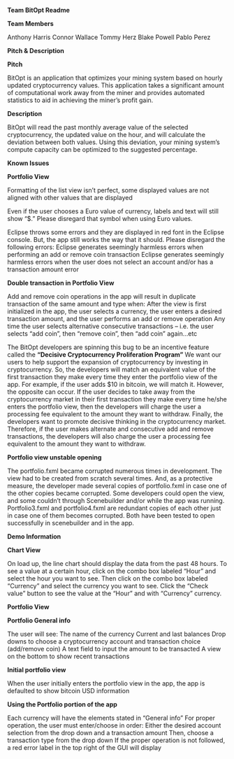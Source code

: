 **Team BitOpt Readme**

**Team Members**

Anthony Harris
Connor Wallace
Tommy Herz
Blake Powell
Pablo Perez

**Pitch & Description**

**Pitch**

BitOpt is an application that optimizes your mining system based on hourly updated cryptocurrency values. This application takes a significant amount of computational work away from the miner and provides automated statistics to aid in achieving the miner’s profit gain.

**Description**

BitOpt will read the past monthly average value of the selected cryptocurrency, the updated value on the hour, and will calculate the deviation between both values. Using this deviation, your mining system’s compute capacity can be optimized to the suggested percentage.

**Known Issues**

**Portfolio View**

Formatting of the list view isn’t perfect, some displayed values are not aligned with other values that are displayed

Even if the user chooses a Euro value of currency, labels and text will still show “$.” Please disregard that symbol when using Euro values.

Eclipse throws some errors and they are displayed in red font in the Eclipse console. But, the app still works the way that it should. Please disregard the following errors:
Eclipse generates seemingly harmless errors when performing an add or remove coin transaction
Eclipse generates seemingly harmless errors when the user does not select an account and/or has a transaction amount error

**Double transaction in Portfolio View**

Add and remove coin operations in the app will result in duplicate transaction of the same amount and type when:
After the view is first initialized in the app, the user selects a currency, the user enters a desired transaction amount, and the user performs an add or remove operation
Any time the user selects alternative consecutive transactions – i.e. the user selects “add coin”, then “remove coin”, then “add coin” again…etc

The BitOpt developers are spinning this bug to be an incentive feature called the **“Decisive Cryptocurrency Proliferation Program”**
We want our users to help support the expansion of cryptocurrency by investing in cryptocurrency. So, the developers will match an equivalent value of the first transaction they make every time they enter the portfolio view of the app. For example, if the user adds $10 in bitcoin, we will match it. 
However, the opposite can occur. If the user decides to take away from the cryptocurrency market in their first transaction they make every time he/she enters the portfolio view, then the developers will charge the user a processing fee equivalent to the amount they want to withdraw.
Finally, the developers want to promote decisive thinking in the cryptocurrency market. Therefore, if the user makes alternate and consecutive add and remove transactions, the developers will also charge the user a processing fee equivalent to the amount they want to withdraw.

**Portfolio view unstable opening**

The portfolio.fxml became corrupted numerous times in development. The view had to be created from scratch several times. And, as a protective measure, the developer made several copies of portfolio.fxml in case one of the other copies became corrupted. 
Some developers could open the view, and some couldn’t through Scenebuilder and/or while the app was running.
Portfolio3.fxml and portfolio4.fxml are redundant copies of each other just in case one of them becomes corrupted. Both have been tested to open successfully in scenebuilder and in the app.

**Demo Information**

**Chart View**

On load up, the line chart should display the data from the past 48 hours.
To see a value at a certain hour, click on the combo box labeled “Hour” and select the hour you want to see.
Then click on the combo box labeled “Currency” and select the currency you want to see.
Click the “Check value” button to see the value at the “Hour” and with “Currency” currency.

**Portfolio View**

**Portfolio General info**

The user will see:
The name of the currency 
Current and last balances
Drop downs to choose a cryptocurrency account and transaction choice (add/remove coin)
A text field to input the amount to be transacted
A view on the bottom to show recent transactions

**Initial portfolio view**

When the user initially enters the portfolio view in the app, the app is defaulted to show bitcoin USD information

**Using the Portfolio portion of the app**

Each currency will have the elements stated in “General info”
For proper operation, the user must enter/choose in order:
Either the desired account selection from the drop down and a transaction amount
Then, choose a transaction type from the drop down
If the proper operation is not followed, a red error label in the top right of the GUI will display


